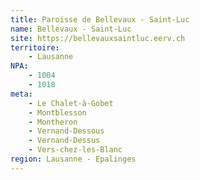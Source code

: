 ```yaml
---
title: Paroisse de Bellevaux - Saint-Luc
name: Bellevaux - Saint-Luc
site: https://bellevauxsaintluc.eerv.ch
territoire:
    - Lausanne
NPA:
    - 1004
    - 1018
meta:
    - Le Chalet-à-Gobet
    - Montblesson
    - Montheron
    - Vernand-Dessous
    - Vernand-Dessus
    - Vers-chez-les-Blanc
region: Lausanne - Epalinges
---
```

